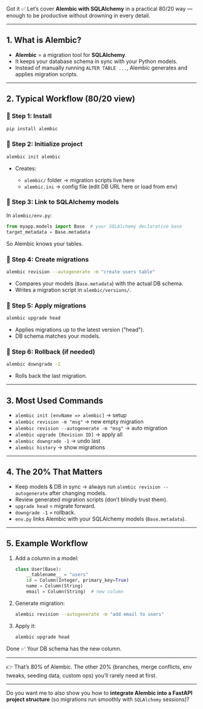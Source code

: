 Got it ✅ Let’s cover **Alembic with SQLAlchemy** in a practical 80/20 way — enough to be productive without drowning in every detail.

---

## 1. What is Alembic?

- **Alembic** = a migration tool for **SQLAlchemy**.
- It keeps your database schema in sync with your Python models.
- Instead of manually running `ALTER TABLE ...`, Alembic generates and applies migration scripts.

---

## 2. Typical Workflow (80/20 view)

### 🔹 Step 1: Install

```bash
pip install alembic
```

### 🔹 Step 2: Initialize project

```bash
alembic init alembic
```

- Creates:

  - `alembic/` folder → migration scripts live here
  - `alembic.ini` → config file (edit DB URL here or load from env)

### 🔹 Step 3: Link to SQLAlchemy models

In `alembic/env.py`:

```python
from myapp.models import Base  # your SQLAlchemy declarative base
target_metadata = Base.metadata
```

So Alembic knows your tables.

### 🔹 Step 4: Create migrations

```bash
alembic revision --autogenerate -m "create users table"
```

- Compares your models (`Base.metadata`) with the actual DB schema.
- Writes a migration script in `alembic/versions/`.

### 🔹 Step 5: Apply migrations

```bash
alembic upgrade head
```

- Applies migrations up to the latest version ("head").
- DB schema matches your models.

### 🔹 Step 6: Rollback (if needed)

```bash
alembic downgrade -1
```

- Rolls back the last migration.

---

## 3. Most Used Commands

- `alembic init [envName => alembic]` → setup
- `alembic revision -m "msg"` → new empty migration
- `alembic revision --autogenerate -m "msg"` → auto migration
- `alembic upgrade [Revision ID]` → apply all
- `alembic downgrade -1` → undo last
- `alembic history` → show migrations

---

## 4. The 20% That Matters

- Keep models & DB in sync → always run `alembic revision --autogenerate` after changing models.
- Review generated migration scripts (don’t blindly trust them).
- `upgrade head` = migrate forward.
- `downgrade -1` = rollback.
- `env.py` links Alembic with your SQLAlchemy models (`Base.metadata`).

---

## 5. Example Workflow

1. Add a column in a model:

   ```python
   class User(Base):
       __tablename__ = "users"
       id = Column(Integer, primary_key=True)
       name = Column(String)
       email = Column(String)  # new column
   ```

2. Generate migration:

   ```bash
   alembic revision --autogenerate -m "add email to users"
   ```

3. Apply it:

   ```bash
   alembic upgrade head
   ```

Done ✅ Your DB schema has the new column.

---

👉 That’s 80% of Alembic. The other 20% (branches, merge conflicts, env tweaks, seeding data, custom ops) you’ll rarely need at first.

---

Do you want me to also show you how to **integrate Alembic into a FastAPI project structure** (so migrations run smoothly with `SQLAlchemy` sessions)?
